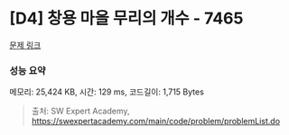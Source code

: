 # [D4] 창용 마을 무리의 개수 - 7465 

[문제 링크](https://swexpertacademy.com/main/code/problem/problemDetail.do?contestProbId=AWngfZVa9XwDFAQU) 

### 성능 요약

메모리: 25,424 KB, 시간: 129 ms, 코드길이: 1,715 Bytes



> 출처: SW Expert Academy, https://swexpertacademy.com/main/code/problem/problemList.do
